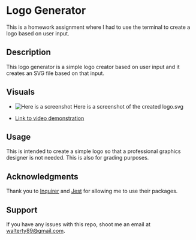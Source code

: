 # Logo Generator
This is a homework assignment where I had to use the terminal to create a logo based on user input.

## Description
This logo generator is a simple logo creator based on user input and it creates an SVG file based on that input. 

## Visuals 
* ![Here is a screenshot](./assets/images/screenshot.png) Here is a screenshot of the created logo.svg

* [Link to video demonstration]()

## Usage
This is intended to create a simple logo so that a professional graphics designer is not needed. This is also for grading purposes.

## Acknowledgments
Thank you to [Inquirer](https://www.npmjs.com/package/inquirer) and [Jest](https://www.npmjs.com/package/jest) for allowing me to use their packages.

## Support
If you have any issues with this repo, shoot me an email at walterty89@gmail.com.